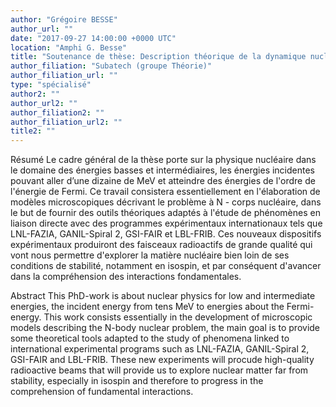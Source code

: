 ```yaml
---
author: "Grégoire BESSE"
author_url: ""
date: "2017-09-27 14:00:00 +0000 UTC"
location: "Amphi G. Besse"
title: "Soutenance de thèse: Description théorique de la dynamique nucléaire lors de collisions d'ions lourds aux énergies de Fermi"
author_filiation: "Subatech (groupe Théorie)"
author_filiation_url: ""
type: "spécialisé"
author2: ""
author_url2: ""
author_filiation2: ""
author_filiation_url2: ""
title2: ""
---
```


Résumé
Le cadre général de la thèse porte sur la physique nucléaire dans le domaine des énergies basses et intermédiaires, les énergies incidentes pouvant aller d’une dizaine de MeV et atteindre des énergies de l'ordre de l'énergie de Fermi. Ce travail consistera essentiellement en l'élaboration de modèles microscopiques décrivant le problème à N - corps nucléaire, dans le but de fournir des outils théoriques adaptés à l'étude de phénomènes en liaison directe avec des programmes expérimentaux internationaux tels que LNL-FAZIA, GANIL-Spiral 2, GSI-FAIR et LBL-FRIB. Ces nouveaux dispositifs expérimentaux produiront des faisceaux radioactifs de grande qualité qui vont nous permettre d'explorer la matière nucléaire bien loin de ses conditions de stabilité, notamment en isospin, et par conséquent d'avancer dans la compréhension des interactions fondamentales.


Abstract
This PhD-work is about nuclear physics for low and intermediate energies, the incident energy from tens MeV to energies about the Fermi-energy. This work consists essentially in the development of microscopic models describing the N-body nuclear problem, the main goal is to provide some theoretical tools adapted to the study of phenomena linked to international experimental programs such as LNL-FAZIA, GANIL-Spiral 2, GSI-FAIR and LBL-FRIB. These new experiments will procude high-quality radioactive beams that will provide us to explore nuclear matter far from stability, especially in isospin and therefore to progress in the comprehension of fundamental interactions.
